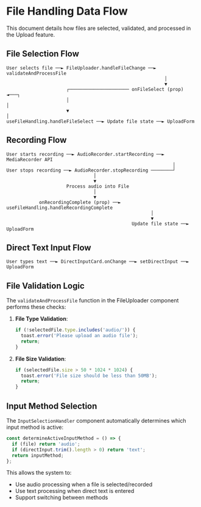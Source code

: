
# File Handling Data Flow

This document details how files are selected, validated, and processed in the Upload feature.

## File Selection Flow

```
User selects file ──► FileUploader.handleFileChange ──► validateAndProcessFile
                                                          │
                                                          ▼
                      ┌────────────────────── onFileSelect (prop) ◄───┐
                      │                                               │
                      ▼                                               │
useFileHandling.handleFileSelect ──► Update file state ──► UploadForm
```

## Recording Flow

```
User starts recording ──► AudioRecorder.startRecording ──► MediaRecorder API
                                                             │
User stops recording ──► AudioRecorder.stopRecording ────────┘
                                │
                                ▼
                      Process audio into File
                                │
                                ▼
            onRecordingComplete (prop) ──► useFileHandling.handleRecordingComplete
                                                     │
                                                     ▼
                                              Update file state ──► UploadForm
```

## Direct Text Input Flow

```
User types text ──► DirectInputCard.onChange ──► setDirectInput ──► UploadForm
```

## File Validation Logic

The `validateAndProcessFile` function in the FileUploader component performs these checks:

1. **File Type Validation**:
   ```typescript
   if (!selectedFile.type.includes('audio/')) {
     toast.error('Please upload an audio file');
     return;
   }
   ```

2. **File Size Validation**:
   ```typescript
   if (selectedFile.size > 50 * 1024 * 1024) {
     toast.error('File size should be less than 50MB');
     return;
   }
   ```

## Input Method Selection

The `InputSelectionHandler` component automatically determines which input method is active:

```typescript
const determineActiveInputMethod = () => {
  if (file) return 'audio';
  if (directInput.trim().length > 0) return 'text';
  return inputMethod;
};
```

This allows the system to:
- Use audio processing when a file is selected/recorded
- Use text processing when direct text is entered
- Support switching between methods
